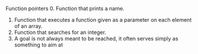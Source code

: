 Function pointers
0. Function that prints a name.
1. Function that executes a function given as a parameter on each element of an array.
2. Function that searches for an integer.
3. A goal is not always meant to be reached, it often serves simply as something to aim at
